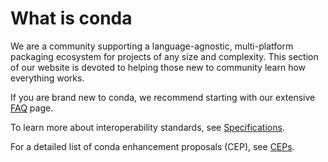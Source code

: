 # What is conda

We are a community supporting a language-agnostic, multi-platform packaging ecosystem for projects of any size and complexity. This section of our website is devoted to helping those new to community learn how everything works.

If you are brand new to conda, we recommend starting with our extensive [FAQ](./faq.md) page.

To learn more about interoperability standards, see [Specifications](./specifications.md).

For a detailed list of conda enhancement proposals (CEP), see [CEPs](./ceps.mdx).
